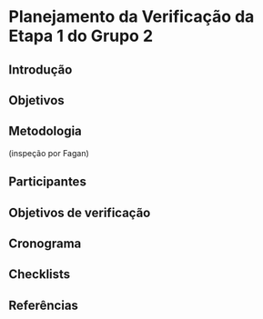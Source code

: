 # Planejamento da Verificação da Etapa 1 do Grupo 2

## Introdução

## Objetivos

## Metodologia

(inspeção por Fagan)

## Participantes

## Objetivos de verificação

## Cronograma

## Checklists

## Referências
